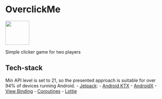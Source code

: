 # OverclickMe

<a href="https://play.google.com/store/apps/details?id=kz.flyingv.overclickme"><img src="https://play.google.com/intl/en_us/badges/images/generic/en_badge_web_generic.png" height="75"></a>

Simple clicker game for two players

## Tech-stack
Min API level is set to 21, so the presented approach is suitable for over 94% of devices running Android. 
    -   [Jetpack](https://developer.android.com/jetpack):
    -   [Android KTX](https://developer.android.com/kotlin/ktx.html)
    -   [AndroidX](https://developer.android.com/jetpack/androidx) 
    -   [View Binding](https://developer.android.com/topic/libraries/view-binding)
    -   [Coroutines](https://kotlinlang.org/docs/reference/coroutines-overview.html)
    -   [Lottie](https://github.com/airbnb/lottie-android)
